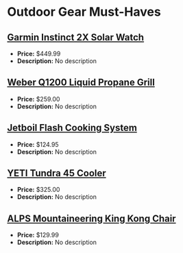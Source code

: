 # Outdoor Gear Must-Haves

## [Garmin Instinct 2X Solar Watch](https://www.amazon.com/dp/B0BV3KL25M?tag=mychanneld-20)
- **Price:** $449.99
- **Description:** No description

## [Weber Q1200 Liquid Propane Grill](https://www.amazon.com/dp/B00FDOON9C?tag=mychanneld-20)
- **Price:** $259.00
- **Description:** No description

## [Jetboil Flash Cooking System](https://www.amazon.com/dp/B00L1F2I54?tag=mychanneld-20)
- **Price:** $124.95
- **Description:** No description

## [YETI Tundra 45 Cooler](https://www.amazon.com/dp/B00IYJK7VS?tag=mychanneld-20)
- **Price:** $325.00
- **Description:** No description

## [ALPS Mountaineering King Kong Chair](https://www.amazon.com/dp/B001RLQNSY?tag=mychanneld-20)
- **Price:** $129.99
- **Description:** No description

